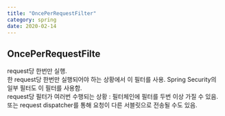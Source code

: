 ```yaml
---
title: "OncePerRequestFilter"
category: spring
date: 2020-02-14
---
```


## OncePerRequestFilte
request당 한번만 실행.  
한 request당 한번만 실행되어야 하는 상황에서 이 필터를 사용. Spring Security의 일부 필터도 이 필터를 사용함.  
request당 필터가 여러번 수행되는 상황 : 필터체인에 필터를 두번 이상 가질 수 있음. 또는 request dispatcher를 통해 요청이 다른 서블릿으로 전송될 수도 있음.
